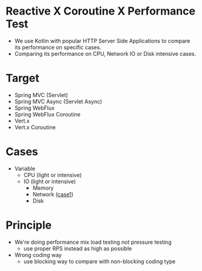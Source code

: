 # Reactive X Coroutine X Performance Test
* We use Kotlin with popular HTTP Server Side Applications to compare its performance on specific cases. 
* Comparing its performance on CPU, Network IO or Disk intensive cases.

# Target
* Spring MVC (Servlet)
* Spring MVC Async (Servlet Async)
* Spring WebFlux
* Spring WebFlux Coroutine
* Vert.x
* Vert.x Coroutine

# Cases
* Variable
  * CPU (light or intensive)
  * IO (light or intensive)
    * Memory
    * Network ([case1](./doc/case1/case1.md))
    * Disk

# Principle
* We're doing performance mix load testing not pressure testing
  * use proper RPS instead as high as possible
* Wrong coding way
  * use blocking way to compare with non-blocking coding type

